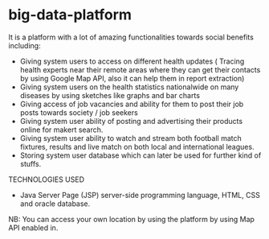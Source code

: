 # big-data-platform

It is a platform with a lot of amazing functionalities towards social benefits including:
- Giving system users to access on different health updates ( Tracing health experts near their remote areas where they can get their contacts by using Google Map API, also it can help them in report extraction)
- Giving system users on the health statistics nationalwide on many diseases by using sketches like graphs and bar charts
- Giving access of job vacancies and ability for them to post their job posts towards society / job seekers
- Giving system user ability of posting and advertising their products online for makert search.
- Giving system user ability to watch and stream both football match fixtures, results and live match on both local and international leagues.
- Storing system user database which can later be used for further kind of stuffs.

TECHNOLOGIES USED
- Java Server Page (JSP) server-side programming language, HTML, CSS and oracle database.

NB:
You can access your own location by using the platform by using Map API enabled in.
